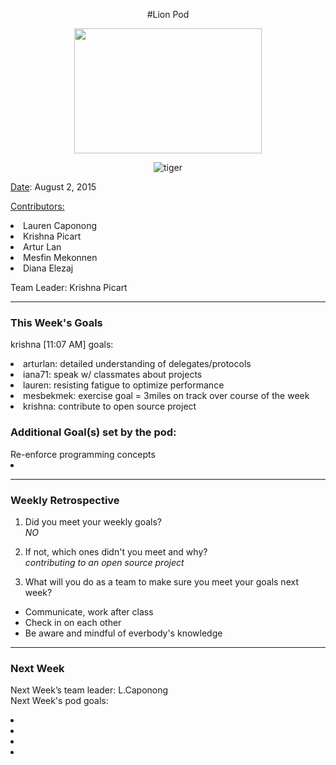 <center>


#Lion Pod

<img src="http://images6.fanpop.com/image/photos/36100000/Lion-cubs-image-lion-cubs-36139556-2000-1333.jpg" width="300px" height="200px">

![tiger](http://media0.giphy.com/media/nnnFdDnnAJaM0/giphy.gif)
</center>

<u>Date</u>: August 2, 2015

<u>Contributors:</u>



<li>Lauren Caponong
<li>Krishna Picart
<li>Artur Lan
<li>Mesfin Mekonnen
<li>Diana Elezaj

Team Leader: Krishna Picart
<hr>

<h3>This Week's Goals</h3>




krishna [11:07 AM] 
goals:

<li>arturlan: detailed understanding of delegates/protocols
<li>iana71: speak w/ classmates about projects
<li>lauren: resisting fatigue to optimize performance
<li>mesbekmek: exercise goal = 3miles on track over course of the week
<li>krishna: contribute to open source project



<h3>Additional Goal(s) set by the pod:</h3>
Re-enforce programming concepts
<li>

<hr>

<h3>Weekly Retrospective</h3>

1. Did you meet your weekly goals? <br>
<i>NO</i>

2. If not, which ones didn't you meet and why? <br>
<i>contributing to an open source project</i>


3. What will you do as a team to make sure you meet your goals next week? <br>
<ul>
<li>Communicate, work after class</li>
<li>Check in on each other</li>
<li>Be aware and mindful of everbody's knowledge</li>
</ul>
<hr>

<h3>Next Week</h3>

Next Week’s team leader: L.Caponong <br>
Next Week's pod goals:
<li>
<li>
<li>
<li>

